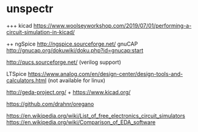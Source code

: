 # unspectr

+++ kicad
https://www.woolseyworkshop.com/2019/07/01/performing-a-circuit-simulation-in-kicad/

++ ngSpice http://ngspice.sourceforge.net/
gnuCAP http://gnucap.org/dokuwiki/doku.php?id=gnucap:start

http://qucs.sourceforge.net/ (verilog support)


LTSpice https://www.analog.com/en/design-center/design-tools-and-calculators.html (not available for linux)

http://geda-project.org/ +
https://www.kicad.org/

https://github.com/drahnr/oregano


https://en.wikipedia.org/wiki/List_of_free_electronics_circuit_simulators
https://en.wikipedia.org/wiki/Comparison_of_EDA_software